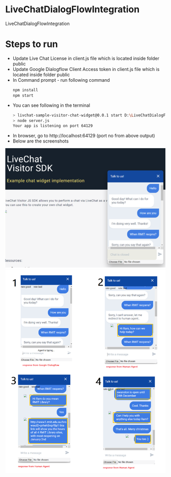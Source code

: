 # LiveChatDialogFlowIntegration
LiveChatDialogFlowIntegration

# Steps to run 
  - Update Live Chat License in client.js file which is located inside folder public
  - Update Google Dialogflow Client Access token in client.js file which is located inside folder public
  - In Command prompt - run following command 
    ```sh
    npm install
    npm start
    ```
 - You can see following in the terminal
     ```sh
    > livchat-sample-visitor-chat-widget@0.0.1 start D:\LiveChatDialogFlowIntegration
    > node server.js
    Your app is listening on port 64129
    ```
- In browser, go to http://localhost:64129 (port no from above output)
- Below are the screenshots

![alt text](screenshot_visitorsdkhomepage.png)
![alt text](screenshots.png)

